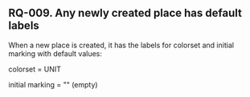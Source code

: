 ## RQ-009. Any newly created place has default labels
When a new place is created, it has the labels for colorset and initial marking with default values: 

colorset = UNIT

initial marking = "" (empty)
